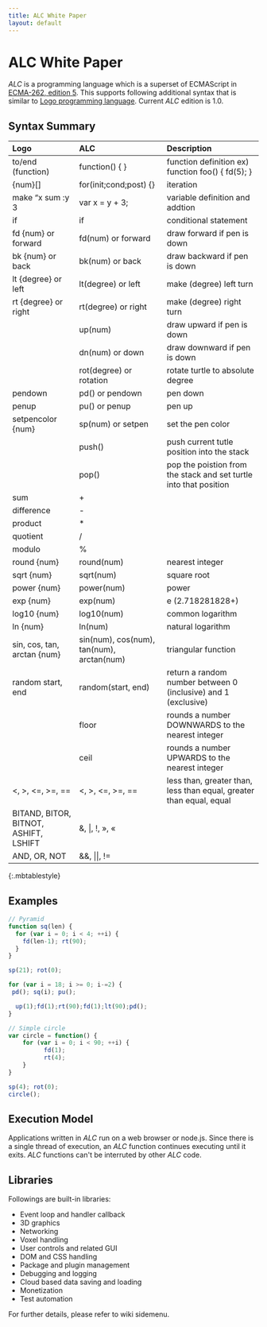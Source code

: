 ```yaml
---
title: ALC White Paper
layout: default
---
```


# [](#header-1)ALC White Paper

_ALC_ is a programming language which is a superset of ECMAScript in [ECMA-262, edition 5](http://www.ecma-international.org/ecma-262/5.1/).
This supports following additional syntax that is similar to [Logo programming language](http://en.wikipedia.org/wiki/Logo_(programming_language)).
Current _ALC_ edition is 1.0.

## [](#header-2)Syntax Summary

| Logo | ALC | Description |
|:---|:---|:---|
| to/end (function)    | function() { }       | function definition ex) function foo() { fd(5); }|
| {num}[]              | for(init;cond;post) {}| iteration|
| make “x sum :y 3     | var x = y + 3;       | variable definition and addtion|
| if                   | if                   | conditional statement|
| fd {num} or forward  | fd(num) or forward   | draw forward if pen is down|
| bk {num} or back     | bk(num) or back      | draw backward if pen is down|
| lt {degree} or left  | lt(degree) or left   | make (degree) left turn|
| rt {degree} or right | rt(degree) or right  | make (degree) right turn|
|                      |up(num)              | draw upward if pen is down|
|                      | dn(num) or down      | draw downward if pen is down|
|                      | rot(degree) or rotation| rotate turtle to absolute degree|
| pendown              | pd() or pendown      | pen down|
| penup                | pu() or penup        | pen up|
| setpencolor {num}    | sp(num) or setpen    | set the pen color|
|                      | push()               | push current tutle position into the stack|
|                      | pop()                | pop the poistion from the stack and set turtle into that position|
| sum                  | +                    |   |
| difference           | -                    |   |
| product              | \*                   |   |
| quotient             | /                    |   |
| modulo               | %                    |   |
| round {num}          | round(num)           | nearest integer|
| sqrt {num}           | sqrt(num)            | square root|
| power {num}          | power(num)           | power  |
| exp {num}            | exp(num)             | e (2.718281828+)|
| log10 {num}          | log10(num)           | common logarithm|
| ln {num}             | ln(num)              | natural logarithm|
| sin, cos, tan, arctan {num}| sin(num), cos(num), tan(num), arctan(num)| triangular function|
| random start, end    | random(start, end)   | return a random number between 0 (inclusive) and 1 (exclusive)|
|                      | floor                | rounds a number DOWNWARDS to the nearest integer|
|                      | ceil                 | rounds a number UPWARDS to the nearest integer|
| <, >, <=, >=, ==     | <, >, <=, >=, ==     |   less than, greater than, less than equal, greater than equal, equal|
| BITAND, BITOR, BITNOT, ASHIFT, LSHIFT|  &, \|, !, », « |   |
| AND, OR, NOT   | &&, \|\|, !=         |   |
{:.mbtablestyle}

## [](#header-2)Examples

```js
// Pyramid
function sq(len) {
  for (var i = 0; i < 4; ++i) {
    fd(len-1); rt(90);
  }
}

sp(21); rot(0);

for (var i = 18; i >= 0; i-=2) {
 pd(); sq(i); pu();

  up(1);fd(1);rt(90);fd(1);lt(90);pd();
}
```

```js
// Simple circle
var circle = function() {
    for (var i = 0; i < 90; ++i) {
          fd(1);
          rt(4);
    }
}

sp(4); rot(0);
circle();
```
## [](#header-2)Execution Model

Applications written in _ALC_ run on a web browser or node.js.
Since there is a single thread of execution, an _ALC_ function continues executing until it exits.  _ALC_ functions can't be interruted by other _ALC_ code.

## [](#header-2)Libraries

Followings are built-in libraries:

* Event loop and handler callback
* 3D graphics
* Networking
* Voxel handling
* User controls and related GUI
* DOM and CSS handling
* Package and plugin management
* Debugging and logging
* Cloud based data saving and loading
* Monetization
* Test automation


For further details, please refer to wiki sidemenu.
